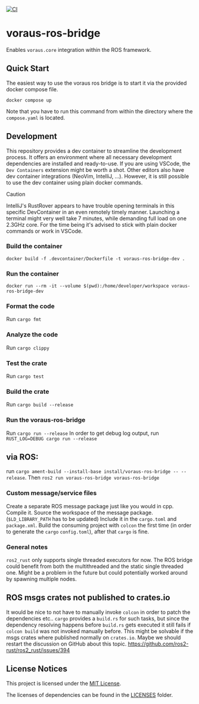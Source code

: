 [![CI](https://github.com/vorausrobotik/voraus-ros-bridge/actions/workflows/ci.yml/badge.svg?branch=main)](https://github.com/vorausrobotik/voraus-ros-bridge/actions/workflows/ci.yml)

# voraus-ros-bridge

Enables `voraus.core` integration within the ROS framework.

## Quick Start

The easiest way to use the voraus ros bridge is to start it via the provided docker compose file.

`docker compose up`

Note that you have to run this command from within the directory where the `compose.yaml` is located.

## Development

This repository provides a dev container to streamline the development process.
It offers an environment where all necessary development dependencies are installed and ready-to-use.
If you are using VSCode, the `Dev Containers` extension might be worth a shot. Other editors also have dev container
integrations (NeoVim, IntelliJ, ...).
However, it is still possible to use the dev container using plain docker commands.

> [!CAUTION]
> IntelliJ's RustRover appears to have trouble opening terminals in this specific DevContainer in an even remotely timely manner.
> Launching a terminal might very well take 7 minutes, while demanding full load on one 2.3GHz core.
> For the time being it's advised to stick with plain docker commands or work in VSCode.

### Build the container

`docker build -f .devcontainer/Dockerfile -t voraus-ros-bridge-dev .`

### Run the container

`docker run --rm -it --volume $(pwd):/home/developer/workspace voraus-ros-bridge-dev`

### Format the code

Run `cargo fmt`

### Analyze the code

Run `cargo clippy`

### Test the crate

Run `cargo test`

### Build the crate

Run `cargo build --release`

### Run the voraus-ros-bridge

Run `cargo run --release`
In order to get debug log output, run `RUST_LOG=DEBUG cargo run --release`

## via ROS:

run `cargo ament-build --install-base install/voraus-ros-bridge -- --release`.
Then `ros2 run voraus-ros-bridge voraus-ros-bridge`

### Custom message/service files

Create a separate ROS message package just like you would in cpp.
Compile it.
Source the workspace of the message package. (`$LD_LIBRARY_PATH` has to be updated)
Include it in the `cargo.toml` and `package.xml`.
Build the consuming project with `colcon` the first time (in order to generate the `cargo` `config.toml`),
after that `cargo` is fine.


### General notes

`ros2_rust` only supports single threaded executors for now.
The ROS bridge could benefit from both the multithreaded and the static single threaded one.
Might be a problem in the future but could potentially worked around by spawning multiple nodes.

## ROS msgs crates not published to crates.io

It would be nice to not have to manually invoke `colcon` in order to patch the dependencies etc..
`cargo` provides a `build.rs` for such tasks, but since the dependency resolving happens before `build.rs` gets executed
it still fails if `colcon build` was not invoked manually before.
This might be solvable if the msgs crates where published normally on `crates.io`.
Maybe we should restart the discussion on GitHub about this topic.
https://github.com/ros2-rust/ros2_rust/issues/394

## License Notices

This project is licensed under the [MIT License](https://opensource.org/license/mit/).

The licenses of dependencies can be found in the [LICENSES](./LICENSES) folder.
